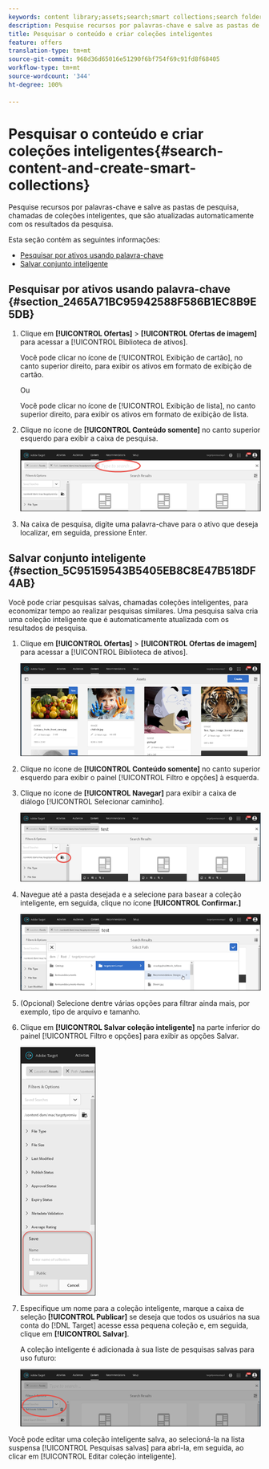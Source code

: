 ```yaml
---
keywords: content library;assets;search;smart collections;search folder;filter
description: Pesquise recursos por palavras-chave e salve as pastas de pesquisa, chamadas de coleções inteligentes, que são atualizadas automaticamente com os resultados da pesquisa.
title: Pesquisar o conteúdo e criar coleções inteligentes
feature: offers
translation-type: tm+mt
source-git-commit: 968d36d65016e51290f6bf754f69c91fd8f68405
workflow-type: tm+mt
source-wordcount: '344'
ht-degree: 100%

---
```



# Pesquisar o conteúdo e criar coleções inteligentes{#search-content-and-create-smart-collections}

Pesquise recursos por palavras-chave e salve as pastas de pesquisa, chamadas de coleções inteligentes, que são atualizadas automaticamente com os resultados da pesquisa.

Esta seção contém as seguintes informações:

* [Pesquisar por ativos usando palavra-chave](/help/c-experiences/c-manage-content/filter-and-search-content.md#section_2465A71BC95942588F586B1EC8B9E5DB)
* [Salvar conjunto inteligente](/help/c-experiences/c-manage-content/filter-and-search-content.md#section_5C95159543B5405EB8C8E47B518DF4AB)

## Pesquisar por ativos usando palavra-chave  {#section_2465A71BC95942588F586B1EC8B9E5DB}

1. Clique em **[!UICONTROL Ofertas]** > **[!UICONTROL Ofertas de imagem]** para acessar a [!UICONTROL Biblioteca de ativos].

   Você pode clicar no ícone de [!UICONTROL Exibição de cartão], no canto superior direito, para exibir os ativos em formato de exibição de cartão.

   Ou

   Você pode clicar no ícone de [!UICONTROL Exibição de lista], no canto superior direito, para exibir os ativos em formato de exibição de lista.

1. Clique no ícone de **[!UICONTROL Conteúdo somente]** no canto superior esquerdo para exibir a caixa de pesquisa.

   ![](assets/search_assets.png)

1. Na caixa de pesquisa, digite uma palavra-chave para o ativo que deseja localizar, em seguida, pressione Enter.

## Salvar conjunto inteligente  {#section_5C95159543B5405EB8C8E47B518DF4AB}

Você pode criar pesquisas salvas, chamadas coleções inteligentes, para economizar tempo ao realizar pesquisas similares. Uma pesquisa salva cria uma coleção inteligente que é automaticamente atualizada com os resultados de pesquisa.

1. Clique em **[!UICONTROL Ofertas]** > **[!UICONTROL Ofertas de imagem]** para acessar a [!UICONTROL Biblioteca de ativos].

   ![](assets/content.png)

1. Clique no ícone de **[!UICONTROL Conteúdo somente]** no canto superior esquerdo para exibir o painel [!UICONTROL Filtro e opções] à esquerda.
1. Clique no ícone de **[!UICONTROL Navegar]** para exibir a caixa de diálogo [!UICONTROL Selecionar caminho].

   ![](assets/browse_folders.png)

1. Navegue até a pasta desejada e a selecione para basear a coleção inteligente, em seguida, clique no ícone **[!UICONTROL Confirmar.]**

   ![](assets/browse_folders2.png)

1. (Opcional) Selecione dentre várias opções para filtrar ainda mais, por exemplo, tipo de arquivo e tamanho.
1. Clique em **[!UICONTROL Salvar coleção inteligente]** na parte inferior do painel [!UICONTROL Filtro e opções] para exibir as opções Salvar.

   ![](assets/save_smart_collection_options.png)

1. Especifique um nome para a coleção inteligente, marque a caixa de seleção **[!UICONTROL Publicar]** se deseja que todos os usuários na sua conta do [!DNL Target] acesse essa pequena coleção e, em seguida, clique em **[!UICONTROL Salvar]**.

   A coleção inteligente é adicionada à sua liste de pesquisas salvas para uso futuro:

   ![](assets/saved_smart_collection.png)

Você pode editar uma coleção inteligente salva, ao selecioná-la na lista suspensa [!UICONTROL Pesquisas salvas] para abri-la, em seguida, ao clicar em [!UICONTROL Editar coleção inteligente].
